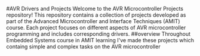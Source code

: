#AVR Drivers and Projects 
Welcome to the AVR Microcontroller Projects repository! This repository contains a collection of projects developed as part of the Advanced Microcontroller and Interface Techniques (AMIT) course. Each project focuses on different aspects of AVR microcontroller programming and includes corresponding drivers.
##overview
Throughout Embedded Systems course in AMIT learning I've made these projects which containg simple and complex tasks on the AVR microcontroller
